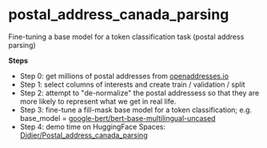 # postal_address_canada_parsing
Fine-tuning a base model for a token classification task (postal address parsing)

**Steps**
- Step 0: get millions of postal addresses from [openaddresses.io](https://batch.openaddresses.io/data#map=0/0/0)
- Step 1: select columns of interests and create train / validation / split
- Step 2: attempt to "de-normalize" the postal addressess so that they are more likely to represent what we get in real life.
- Step 3: fine-tune a fill-mask base model for a token classification; e.g. base_model = [google-bert/bert-base-multilingual-uncased](https://huggingface.co/google-bert/bert-base-multilingual-uncased)
- Step 4: demo time on HuggingFace Spaces: [Didier/Postal_address_canada_parsing](https://huggingface.co/spaces/Didier/Postal_address_canada_parsing)
